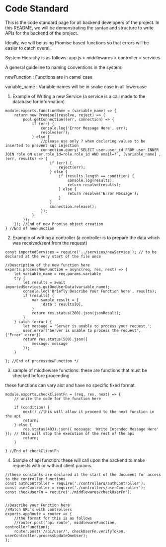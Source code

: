 # Code Standard
This is the code standard page for all backend developers of the project. In this README, we will be demonstrating the syntax and structure to write APIs for the backend of the project.

Ideally, we will be using Promise based functions so that errors will be easier to catch overall. 

System Hierachy is as follows: app.js > middlewares > controller > services 

A general guideline to naming conventions in the system: 

newFunction : Functions are in camel case

variable_name : Variable names will be in snake case in all lowercase

1. Example of Writing a new Service (a service is a call made to the database for information) 
```//Description of the new function here
module.exports.functionName = (variable_name) => {
    return new Promise((resolve, reject) => {
        pool.getConnection((err, connection) => {
            if (err) {
                console.log('Error Message Here', err);
                resolve(err);
            } else {
                //please use only ? when declaring values to be inserted to prevent sql injection
                connection.query(`SELECT user.user_id FROM user INNER JOIN role ON user.role_id=role.role_id AND email=?`, [variable_name] ,(err, results) => { 
                    if (err) {
                        reject(err);
                    } else {
                        if (results.length == condition) {
                            console.log(results);
                            return resolve(results);
                        } else {
                            return resolve('Error Message');
                        }
                    }
                    connection.release();
                });
            }
        });
    }); //End of new Promise object creation
} //End of newFunction
```

2. Example of writing a controller (a controller is to prepare the data which was received/sent from the request)
``` 
const importedServices = require('../services/newService'); // to be declared at the very start of the file once

//Description of the new function here
exports.processNewFunction = async(req, res, next) => {
    let variable_name = req.params.variable
    try {
        let results = await importedServices.getOneUserData(variable_name);
        console.log('Briefly Describe Your Function here', results);
        if (results) {
            var sample_result = {
                'data': results[0],
            }
            return res.status(200).json(jsonResult);
        }
    } catch (error) {
        let message = 'Server is unable to process your request.';
        user.error('Server is unable to process the request', {'Error':error})
        return res.status(500).json({
            message: message
        });
    }

}; //End of processNewFunction */
```

3. sample of middleware functions: these are functions that must be checked before proceeding

these functions can vary alot and have no specific fixed format. 
```
module.exports.checkClientFn = (req, res, next) => {
    // write the code for the function here

    if (condition) {
        next() //this will allow it proceed to the next function in the api
        return; 
    } else {
        res.status(403).json({ message: 'Write Intended Message Here' }); // this will stop the execution of the rest of the api
        return;
    }

} //End of checkClientFn
```

4. Sample of api function: these will call upon the backend to make requests with or without client params.

```
//these constants are declared at the start of the document for access to the controller functions
const authController = require('./controllers/authController');
const userController = require('./controllers/userController');
const checkUserFn = require('./middlewares/checkUserFn');


//Describe your Function here
//Match URL's with controllers
exports.appRoute = router => {
    //the format for this is as follows
    //router.post('api route', middlewareFunction, controllerFunction);
    router.post('/api/user/', checkUserFn.verifyToken, userController.processUpdateOneUser);
};
```
